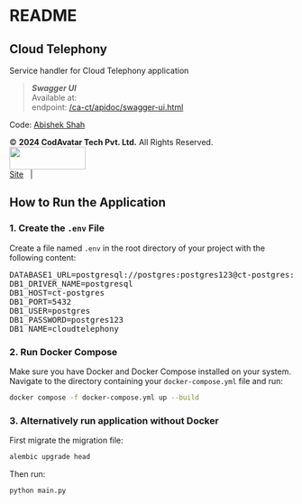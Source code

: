 # README
## Cloud Telephony
Service handler for Cloud Telephony application

> _<b>Swagger UI</b>_ </br>
> Available at:  <br>
> endpoint: [/ca-ct/apidoc/swagger-ui.html](http://0.0.0.0:8080/ca-ct/apidoc/swagger-ui.html) <br>


Code: [Abishek Shah](mailto:developabishek@gmail.com) <br>

&copy; **2024 CodAvatar Tech Pvt. Ltd.** All Rights Reserved. </br>
<img src="https://codavatar.com/wp-content/uploads/2023/06/codavatar-logo.svg" width="135" height="40"> <br>
<a href="https://codavatar.com/">Site</a> &nbsp; |


## How to Run the Application

### 1. Create the `.env` File

Create a file named `.env` in the root directory of your project with the following content:

<pre>
DATABASE1_URL=postgresql://postgres:postgres123@ct-postgres:5432/cloudtelephony
DB1_DRIVER_NAME=postgresql
DB1_HOST=ct-postgres
DB1_PORT=5432
DB1_USER=postgres
DB1_PASSWORD=postgres123
DB1_NAME=cloudtelephony
</pre>


### 2. Run Docker Compose

Make sure you have Docker and Docker Compose installed on your system. Navigate to the directory containing your `docker-compose.yml` file and run:
```bash
docker compose -f docker-compose.yml up --build
```


### 3. Alternatively run application without Docker

First migrate the migration file:
```bash
alembic upgrade head
```
Then run:
```bash
python main.py
```
